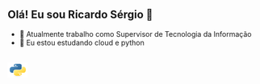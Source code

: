 ## Olá! Eu sou Ricardo Sérgio 👋

- 🔭 Atualmente trabalho como Supervisor de Tecnologia da Informação
- 🌱 Eu estou estudando cloud e python

<div style="display: inline_block"><br>
  <img align="center" alt="Sergio-Python" height="30" width="40" src="https://raw.githubusercontent.com/devicons/devicon/master/icons/python/python-original.svg">
</div>
  
  ##
